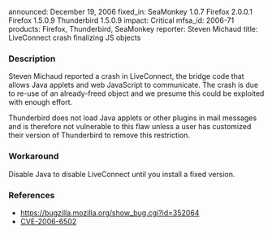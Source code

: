 announced: December 19, 2006
fixed_in: SeaMonkey 1.0.7
          Firefox 2.0.0.1
          Firefox 1.5.0.9
          Thunderbird 1.5.0.9
impact: Critical
mfsa_id: 2006-71
products: Firefox, Thunderbird, SeaMonkey
reporter: Steven Michaud
title: LiveConnect crash finalizing JS objects

<h3>Description</h3>

<p>Steven Michaud reported a crash in LiveConnect, the bridge code that allows
Java applets and web JavaScript to communicate. The crash is due to re-use
of an already-freed object and we presume this could be exploited with
enough effort.</p>

<p class="note">Thunderbird does not load Java applets or other plugins in
mail messages and is therefore not vulnerable to this flaw unless a user
has customized their version of Thunderbird to remove this restriction.</p>

<h3>Workaround</h3>

<p>Disable Java to disable LiveConnect until you install
a fixed version.</p>

<h3>References</h3>

<ul>
<li><a href="https://bugzilla.mozilla.org/show_bug.cgi?id=352064">
https://bugzilla.mozilla.org/show_bug.cgi?id=352064</a></li>
<li><a class="ex-ref" href="http://nvd.nist.gov/nvd.cfm?cvename=CVE-2006-6502">CVE-2006-6502</a></li>
</ul>



